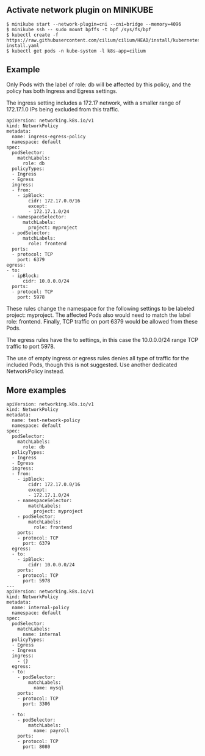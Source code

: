 ## Activate network plugin on MINIKUBE
```
$ minikube start --network-plugin=cni --cni=bridge --memory=4096
$ minikube ssh -- sudo mount bpffs -t bpf /sys/fs/bpf
$ kubectl create -f https://raw.githubusercontent.com/cilium/cilium/HEAD/install/kubernetes/quick-install.yaml
$ kubectl get pods -n kube-system -l k8s-app=cilium
```

## Example

Only Pods with the label of role: db will be affected by this policy, and the policy has both Ingress and Egress settings.

The ingress setting includes a 172.17 network, with a smaller range of 172.17.1.0 IPs being excluded from this traffic.
```
apiVersion: networking.k8s.io/v1
kind: NetworkPolicy
metadata:
  name: ingress-egress-policy
  namespace: default
spec:
  podSelector:
    matchLabels:
      role: db
  policyTypes:
  - Ingress
  - Egress
  ingress:
  - from:
    - ipBlock:
        cidr: 172.17.0.0/16
        except:
        - 172.17.1.0/24
  - namespaceSelector:
      matchLabels:
        project: myproject
  - podSelector:
      matchLabels:
        role: frontend
  ports:
  - protocol: TCP
    port: 6379
egress:
- to:
  - ipBlock:
      cidr: 10.0.0.0/24
  ports:
  - protocol: TCP
    port: 5978
```
These rules change the namespace for the following settings to be labeled project: myproject. The affected Pods also would need to match the label role: frontend. Finally, TCP traffic on port 6379 would be allowed from these Pods.

The egress rules have the to settings, in this case the 10.0.0.0/24 range TCP traffic to port 5978.

The use of empty ingress or egress rules denies all type of traffic for the included Pods, though this is not suggested. Use another dedicated NetworkPolicy instead.

## More examples

```
apiVersion: networking.k8s.io/v1
kind: NetworkPolicy
metadata:
  name: test-network-policy
  namespace: default
spec:
  podSelector:
    matchLabels:
      role: db
  policyTypes:
  - Ingress
  - Egress
  ingress:
  - from:
    - ipBlock:
        cidr: 172.17.0.0/16
        except:
        - 172.17.1.0/24
    - namespaceSelector:
        matchLabels:
          project: myproject
    - podSelector:
        matchLabels:
          role: frontend
    ports:
    - protocol: TCP
      port: 6379
  egress:
  - to:
    - ipBlock:
        cidr: 10.0.0.0/24
    ports:
    - protocol: TCP
      port: 5978
---
apiVersion: networking.k8s.io/v1
kind: NetworkPolicy
metadata:
  name: internal-policy
  namespace: default
spec:
  podSelector:
    matchLabels:
      name: internal
  policyTypes:
  - Egress
  - Ingress
  ingress:
    - {}
  egress:
  - to:
    - podSelector:
        matchLabels:
          name: mysql
    ports:
    - protocol: TCP
      port: 3306

  - to:
    - podSelector:
        matchLabels:
          name: payroll
    ports:
    - protocol: TCP
      port: 8080
```
